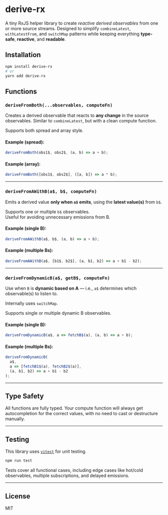 
# derive-rx

A tiny RxJS helper library to create *reactive derived observables* from one or more source streams. Designed to simplify `combineLatest`, `withLatestFrom`, and `switchMap` patterns while keeping everything **type-safe**, **reactive**, and **readable**.

## Installation

```bash
npm install derive-rx
# or
yarn add derive-rx
```

## Functions

### `deriveFromBoth(...observables, computeFn)`

Creates a derived observable that reacts to **any change** in the source observables. Similar to `combineLatest`, but with a clean compute function.

Supports both spread and array style.

#### Example (spread):
```ts
deriveFromBoth(obs1$, obs2$, (a, b) => a + b);
```

#### Example (array):
```ts
deriveFromBoth([obs1$, obs2$], ([a, b]) => a * b);
```

---

### `deriveFromAWithB(a$, b$, computeFn)`

Emits a derived value **only when `a$` emits**, using the **latest value(s)** from `b$`.

Supports one or multiple `b$` observables.  
Useful for avoiding unnecessary emissions from B.

#### Example (single B):
```ts
deriveFromAWithB(a$, b$, (a, b) => a + b);
```

#### Example (multiple Bs):
```ts
deriveFromAWithB(a$, [b1$, b2$], (a, b1, b2) => a + b1 - b2);
```

---

### `deriveFromDynamicB(a$, getB$, computeFn)`

Use when `B` is **dynamic based on A** — i.e., `a$` determines which observable(s) to listen to.

Internally uses `switchMap`.

Supports single or multiple dynamic B observables.

#### Example (single B):
```ts
deriveFromDynamicB(a$, a => fetchB$(a), (a, b) => a + b);
```

#### Example (multiple Bs):
```ts
deriveFromDynamicB(
  a$,
  a => [fetchB1$(a), fetchB2$(a)],
  (a, b1, b2) => a + b1 - b2
);
```

---

## Type Safety

All functions are fully typed. Your compute function will always get autocompletion for the correct values, with no need to cast or destructure manually.

---

## Testing

This library uses [`vitest`](https://vitest.dev) for unit testing.

```bash
npm run test
```

Tests cover all functional cases, including edge cases like hot/cold observables, multiple subscriptions, and delayed emissions.

---

## License

MIT
